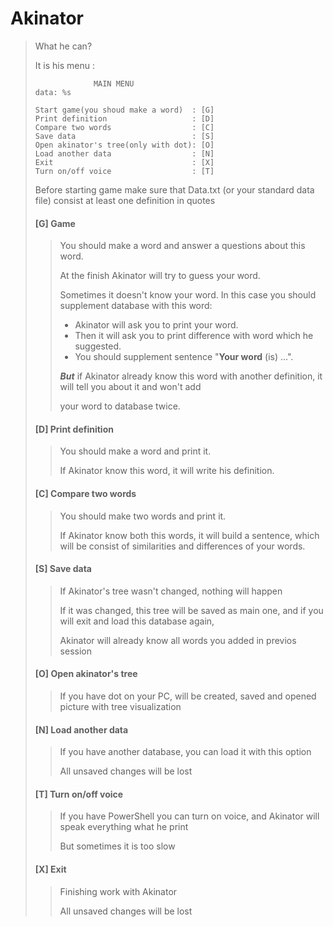 # Akinator

> What he can?
>
> It is his menu :
>
> ```
>              MAIN MENU                 
> data: %s
> 
> Start game(you shoud make a word)  : [G]
> Print definition                   : [D]
> Compare two words                  : [C]
> Save data                          : [S]
> Open akinator's tree(only with dot): [O]
> Load another data                  : [N]
> Exit                               : [X]
> Turn on/off voice                  : [T]
> ```
>
> Before starting game make sure that Data.txt (or your standard data file) consist at least one definition in quotes 
>
> #### [G] Game
>
> >You should make a word and answer a questions about this word.
> >
> >At the finish Akinator will try to guess your word.
> >
> >Sometimes it doesn't know your word. In this case you should supplement database with this word:
> >
> >- Akinator will ask you to print your word.
> >- Then it will ask you to print difference with word which he suggested.
> >- You should supplement sentence "**Your word** (is) ...".
> >
> >***But*** if Akinator already know this word with another definition, it will tell you about it and won't add
> >
> >your word to database twice.
>
> #### [D] Print definition
>
> >You should make a word and print it.
> >
> >If Akinator know this word, it will write his definition.
>
> #### [C] Compare two words
>
> >You should make two words and print it.
> >
> >If Akinator know both this words, it will build a sentence, which will be consist of similarities and differences of your words.
>
> #### [S] Save data
>
> >If Akinator's tree wasn't changed, nothing will happen
> >
> >If it was changed, this tree will be saved as main one, and if you will exit and load this database again,
> >
> >Akinator will already know all words you added in previos session
>
> #### [O] Open akinator's tree
>
> >If you have dot on your PC, will be created, saved and opened picture with tree visualization
>
> #### [N] Load another data
>
> >If you have another database, you can load it with this option
> >
> >All unsaved changes will be lost
>
> #### [T] Turn on/off voice
>
> >If you have PowerShell you can turn on voice, and Akinator will speak everything what he print
> >
> >But sometimes it is too slow
>
> #### [X] Exit
>
> >Finishing work with Akinator
> >
> >All unsaved changes will be lost

